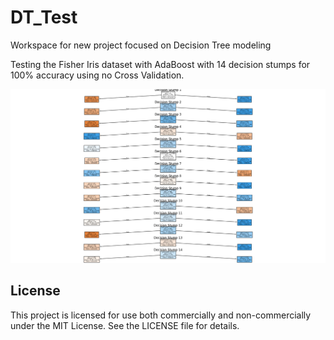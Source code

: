# DT_Test

Workspace for new project focused on Decision Tree modeling

Testing the Fisher Iris dataset with AdaBoost with 14 decision stumps for 100% accuracy using no Cross Validation.

![AdaBoost Fisher Iris Experiment](adaboost_iris_no_setosa.png)

## License

This project is licensed for use both commercially and non-commercially under the MIT License. See the LICENSE file for details.
